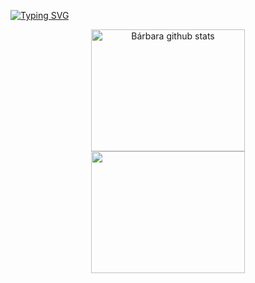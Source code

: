 [![Typing SVG](https://readme-typing-svg.herokuapp.com/?color=E0FFFF&size=35&center=true&vCenter=true&width=1000&lines=Olá!+Meu+nome+é+Bárbara.;Tenho+21+anos;Estou+iniciando+na+programação.+:%29)](https://git.io/typing.svg)

<div align="center">
    <img width="70%" height="195px" src="https://github-readme-stats.vercel.app/api?username=barbara-pr&show_icons=true&count_private=true&hide_border=true&title_color=FFB6C1&icon_color=B0E0E6&text_color=DCDCDC&bg_color=1C1C1C" alt="Bárbara github stats"/>
<br>
<img width=70%" height="195px" src="https://github-readme-stats.vercel.app/api/top-langs/?username=barbara-pr&layout=compact&hide_border=true&title_color=FFB6C1&bg_color=1C1C1C"/>
</div> 